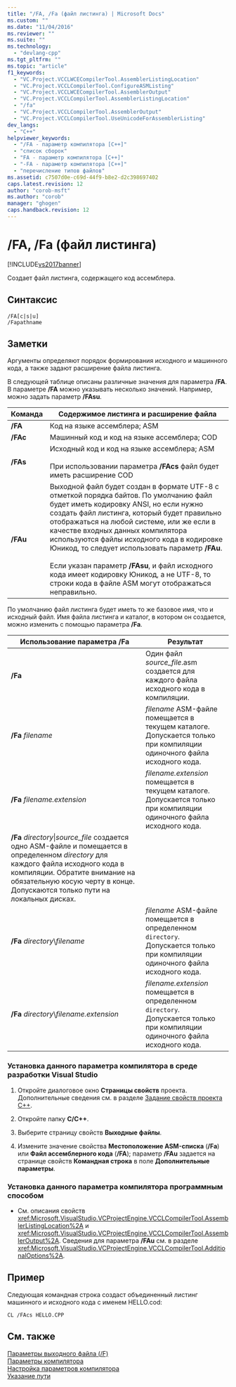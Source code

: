 ```yaml
---
title: "/FA, /Fa (файл листинга) | Microsoft Docs"
ms.custom: ""
ms.date: "11/04/2016"
ms.reviewer: ""
ms.suite: ""
ms.technology: 
  - "devlang-cpp"
ms.tgt_pltfrm: ""
ms.topic: "article"
f1_keywords: 
  - "VC.Project.VCCLWCECompilerTool.AssemblerListingLocation"
  - "VC.Project.VCCLCompilerTool.ConfigureASMListing"
  - "VC.Project.VCCLWCECompilerTool.AssemblerOutput"
  - "VC.Project.VCCLCompilerTool.AssemblerListingLocation"
  - "/fa"
  - "VC.Project.VCCLCompilerTool.AssemblerOutput"
  - "VC.Project.VCCLCompilerTool.UseUnicodeForAssemblerListing"
dev_langs: 
  - "C++"
helpviewer_keywords: 
  - "/FA - параметр компилятора [C++]"
  - "список сборок"
  - "FA - параметр компилятора [C++]"
  - "-FA - параметр компилятора [C++]"
  - "перечисление типов файлов"
ms.assetid: c7507d0e-c69d-44f9-b8e2-d2c398697402
caps.latest.revision: 12
author: "corob-msft"
ms.author: "corob"
manager: "ghogen"
caps.handback.revision: 12
---
```

# /FA, /Fa (файл листинга)
[!INCLUDE[vs2017banner](../../assembler/inline/includes/vs2017banner.md)]

Создает файл листинга, содержащего код ассемблера.  
  
## Синтаксис  
  
```  
/FA[c|s|u]  
/Fapathname  
```  
  
## Заметки  
 Аргументы определяют порядок формирования исходного и машинного кода, а также задают расширение файла листинга.  
  
 В следующей таблице описаны различные значения для параметра **\/FA**.  В параметре **\/FA** можно указывать несколько значений.  Например, можно задать параметр **\/FAsu**.  
  
|Команда|Содержимое листинга и расширение файла|  
|-------------|--------------------------------------------|  
|**\/FA**|Код на языке ассемблера; ASM|  
|**\/FAc**|Машинный код и код на языке ассемблера; COD|  
|**\/FAs**|Исходный код и код на языке ассемблера; ASM<br /><br /> При использовании параметра **\/FAcs** файл будет иметь расширение COD|  
|**\/FAu**|Выходной файл будет создан в формате UTF\-8 с отметкой порядка байтов.  По умолчанию файл будет иметь кодировку ANSI, но если нужно создать файл листинга, который будет правильно отображаться на любой системе, или же если в качестве входных данных компилятора используются файлы исходного кода в кодировке Юникод, то следует использовать параметр **\/FAu**.<br /><br /> Если указан параметр **\/FAsu**, и файл исходного кода имеет кодировку Юникод, а не UTF\-8, то строки кода в файле ASM могут отображаться неправильно.|  
  
 По умолчанию файл листинга будет иметь то же базовое имя, что и исходный файл.  Имя файла листинга и каталог, в котором он создается, можно изменить с помощью параметра **\/Fa**.  
  
|Использование параметра \/Fa|Результат|  
|----------------------------------|---------------|  
|**\/Fa**|Один файл *source\_file*.asm создается для каждого файла исходного кода в компиляции.|  
|**\/Fa** *filename*|*filename* ASM\-файле помещается в текущем каталоге.  Допускается только при компиляции одиночного файла исходного кода.|  
|**\/Fa** *filename.extension*|*filename.extension* помещается в текущем каталоге.  Допускается только при компиляции одиночного файла исходного кода.|  
|**\/Fa** *directory*\\|*source\_file* создается одно ASM\-файле и помещается в определенном *directory* для каждого файла исходного кода в компиляции.  Обратите внимание на обязательную косую черту в конце.  Допускаются только пути на локальных дисках.|  
|**\/Fa** *directory*\\*filename*|*filename* ASM\-файле помещается в определенном `directory`.  Допускается только при компиляции одиночного файла исходного кода.|  
|**\/Fa** *directory*\\*filename.extension*|*filename.extension* помещается в определенном `directory`.  Допускается только при компиляции одиночного файла исходного кода.|  
  
### Установка данного параметра компилятора в среде разработки Visual Studio  
  
1.  Откройте диалоговое окно **Страницы свойств** проекта.  Дополнительные сведения см. в разделе [Задание свойств проекта C\+\+](../../ide/working-with-project-properties.md).  
  
2.  Откройте папку **C\/C\+\+**.  
  
3.  Выберите страницу свойств **Выходные файлы**.  
  
4.  Измените значение свойства **Местоположение ASM\-списка** \(**\/Fa**\) или **Файл ассемблерного кода** \(**\/FA**\); параметр **\/FAu** задается на странице свойств **Командная строка** в поле **Дополнительные параметры**.  
  
### Установка данного параметра компилятора программным способом  
  
-   См. описания свойств <xref:Microsoft.VisualStudio.VCProjectEngine.VCCLCompilerTool.AssemblerListingLocation%2A> и <xref:Microsoft.VisualStudio.VCProjectEngine.VCCLCompilerTool.AssemblerOutput%2A>.  Сведения для параметра **\/FAu** см. в разделе <xref:Microsoft.VisualStudio.VCProjectEngine.VCCLCompilerTool.AdditionalOptions%2A>.  
  
## Пример  
 Следующая командная строка создаст объединенный листинг машинного и исходного кода с именем HELLO.cod:  
  
```  
CL /FAcs HELLO.CPP  
```  
  
## См. также  
 [Параметры выходного файла \(\/F\)](../../build/reference/output-file-f-options.md)   
 [Параметры компилятора](../../build/reference/compiler-options.md)   
 [Настройка параметров компилятора](../Topic/Setting%20Compiler%20Options.md)   
 [Указание пути](../Topic/Specifying%20the%20Pathname.md)